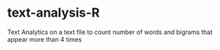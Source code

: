 # text-analysis-R
Text Analytics on a text file to count number of words and bigrams that appear more than 4 times
